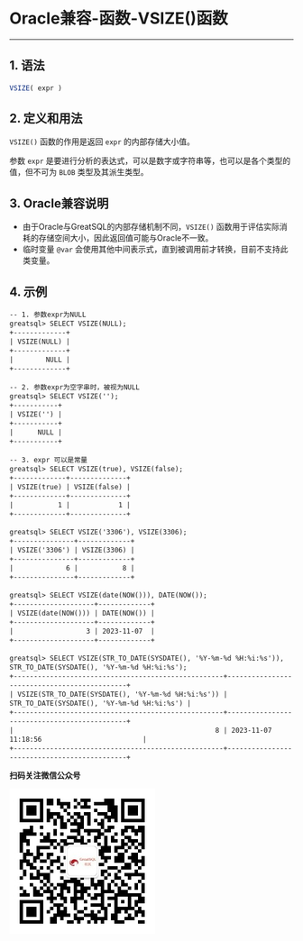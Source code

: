 # Oracle兼容-函数-VSIZE()函数
---


## 1. 语法

```sql
VSIZE( expr )
```

## 2. 定义和用法

`VSIZE()` 函数的作用是返回 `expr` 的内部存储大小值。

参数 `expr` 是要进行分析的表达式，可以是数字或字符串等，也可以是各个类型的值，但不可为 `BLOB` 类型及其派生类型。

## 3. Oracle兼容说明

- 由于Oracle与GreatSQL的内部存储机制不同，`VSIZE()` 函数用于评估实际消耗的存储空间大小，因此返回值可能与Oracle不一致。
- 临时变量 `@var` 会使用其他中间表示式，直到被调用前才转换，目前不支持此类变量。


## 4. 示例


```
-- 1. 参数expr为NULL
greatsql> SELECT VSIZE(NULL);
+-------------+
| VSIZE(NULL) |
+-------------+
|        NULL |
+-------------+

-- 2. 参数expr为空字串时，被视为NULL
greatsql> SELECT VSIZE('');
+-----------+
| VSIZE('') |
+-----------+
|      NULL |
+-----------+

-- 3. expr 可以是常量
greatsql> SELECT VSIZE(true), VSIZE(false);
+-------------+--------------+
| VSIZE(true) | VSIZE(false) |
+-------------+--------------+
|           1 |            1 |
+-------------+--------------+

greatsql> SELECT VSIZE('3306'), VSIZE(3306);
+---------------+-------------+
| VSIZE('3306') | VSIZE(3306) |
+---------------+-------------+
|             6 |           8 |
+---------------+-------------+

greatsql> SELECT VSIZE(date(NOW())), DATE(NOW());
+--------------------+-------------+
| VSIZE(date(NOW())) | DATE(NOW()) |
+--------------------+-------------+
|                  3 | 2023-11-07  |
+--------------------+-------------+

greatsql> SELECT VSIZE(STR_TO_DATE(SYSDATE(), '%Y-%m-%d %H:%i:%s')), STR_TO_DATE(SYSDATE(), '%Y-%m-%d %H:%i:%s');
+----------------------------------------------------+---------------------------------------------+
| VSIZE(STR_TO_DATE(SYSDATE(), '%Y-%m-%d %H:%i:%s')) | STR_TO_DATE(SYSDATE(), '%Y-%m-%d %H:%i:%s') |
+----------------------------------------------------+---------------------------------------------+
|                                                  8 | 2023-11-07 11:18:56                         |
+----------------------------------------------------+---------------------------------------------+
```




**扫码关注微信公众号**

![greatsql-wx](../../greatsql-wx.jpg)
